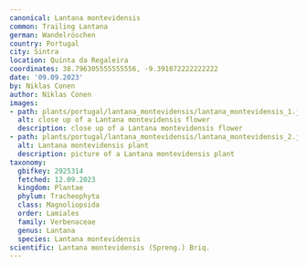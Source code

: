 ```yaml
---
canonical: Lantana montevidensis
common: Trailing Lantana
german: Wandelröschen
country: Portugal
city: Sintra
location: Quinta da Regaleira
coordinates: 38.796305555555556, -9.391072222222222
date: '09.09.2023'
by: Niklas Conen
author: Niklas Conen
images:
- path: plants/portugal/lantana_montevidensis/lantana_montevidensis_1.jpg
  alt: close up of a Lantana montevidensis flower
  description: close up of a Lantana montevidensis flower
- path: plants/portugal/lantana_montevidensis/lantana_montevidensis_2.jpg
  alt: Lantana montevidensis plant
  description: picture of a Lantana montevidensis plant
taxonomy:
  gbifkey: 2925314
  fetched: 12.09.2023
  kingdom: Plantae
  phylum: Tracheophyta
  class: Magnoliopsida
  order: Lamiales
  family: Verbenaceae
  genus: Lantana
  species: Lantana montevidensis
scientific: Lantana montevidensis (Spreng.) Briq.
---
```

